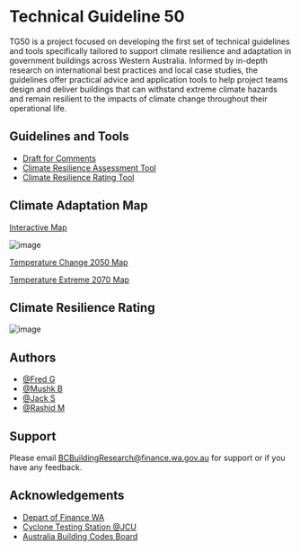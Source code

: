 
# Technical Guideline 50 

TG50 is a project focused on developing the first set of technical guidelines and tools specifically tailored to support climate resilience and adaptation in government buildings across Western Australia. Informed by in-depth research on international best practices and local case studies, the guidelines offer practical advice and application tools to help project teams design and deliver buildings that can withstand extreme climate hazards and remain resilient to the impacts of climate change throughout their operational life.


## Guidelines and Tools

 - [Draft for Comments](https://buildingadapt.github.io/TG50/Draft%202%20TG050_090625.pdf) 
 - [Climate Resilience Assessment Tool](https://buildingadapt.github.io/TG50/screeningv1.xlsx)
 - [Climate Resilience Rating Tool](https://buildingadapt.github.io/TG50/Climate_Resilience_Ratings.xlsx)

 




## Climate Adaptation Map
[Interactive Map](https://www.arcgis.com/apps/mapviewer/index.html?webmap=dd6fd96b38b544a48c70086bef8c838c)

![image](https://github.com/user-attachments/assets/3cb8a1c3-26d7-425f-b1e6-d23647ac78ad)

[Temperature Change 2050 Map](https://qgiscloud.com/chpgao/WA_Climate_Adaptation_Building_V7cloud/)

[Temperature Extreme 2070 Map](https://qgiscloud.com/chping/WA_Climate_Adaptation_Building_V6cloud/)

## Climate Resilience Rating


![image](https://github.com/user-attachments/assets/8bcf353e-5fa0-4af4-a6d0-68e296a4eaf5)





## Authors

- [@Fred G](https://gbuilding.github.io/fred)
- [@Mushk B]()
- [@Jack S]()
- [@Rashid M]()

  

## Support

Please email BCBuildingResearch@finance.wa.gov.au for support or if you have any feedback.


## Acknowledgements

 - [Depart of Finance WA](https://www.wa.gov.au/organisation/department-of-finance)
 - [Cyclone Testing Station @JCU](https://www.jcu.edu.au/cyclone-testing-station)
 - [Australia Building Codes Board](https://www.abcb.gov.au/)




